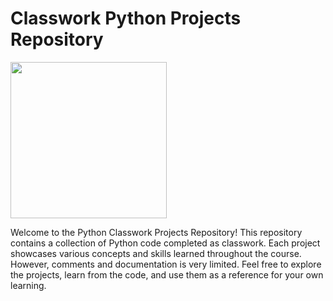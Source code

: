 # Classwork Python Projects Repository

<img src="https://www.python.org/static/community_logos/python-logo-master-v3-TM.png" width="250">

Welcome to the Python Classwork Projects Repository! This repository contains a collection of Python code completed as classwork. Each project showcases various concepts and skills learned throughout the course. However, comments and documentation is very limited. Feel free to explore the projects, learn from the code, and use them as a reference for your own learning.
